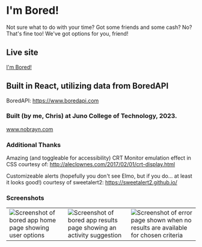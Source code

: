 # I'm Bored!
Not sure what to do with your time? Got some friends and some cash? No? That's fine too! We've got options for you, friend!

## Live site
[I'm Bored!](https://im-bored-app-main.netlify.app)

## Built in React, utilizing data from BoredAPI
BoredAPI:
https://www.boredapi.com

### Built (by me, Chris) at Juno College of Technology, 2023.
www.nobrayn.com

### Additional Thanks
Amazing (and toggleable for accessibility) CRT Monitor emulation effect in CSS courtesy of:
http://aleclownes.com/2017/02/01/crt-display.html

Customizeable alerts (hopefully you don't see Elmo, but if you do... at least it looks good!) courtesy of sweetalert2:
https://sweetalert2.github.io/

### Screenshots
<table>
  <tr>
    <td><img src="https://user-images.githubusercontent.com/92102282/224420852-c18d4c88-bae6-4c70-80ed-8dc46d36a18a.png" alt="Screenshot of bored app home page showing user options" /></td>
    <td><img src="https://user-images.githubusercontent.com/92102282/224421012-cc22344a-1e70-4afc-9e48-c61e30e820ef.png" alt="Screenshot of bored app results page showing an activity suggestion" /></td>
    <td><img src="https://user-images.githubusercontent.com/92102282/224421062-a829994c-a4b0-4552-84ee-cb256b26f866.png" alt="Screenshot of error page shown when no results are available for chosen criteria" /></td>
  </tr>
</table>
